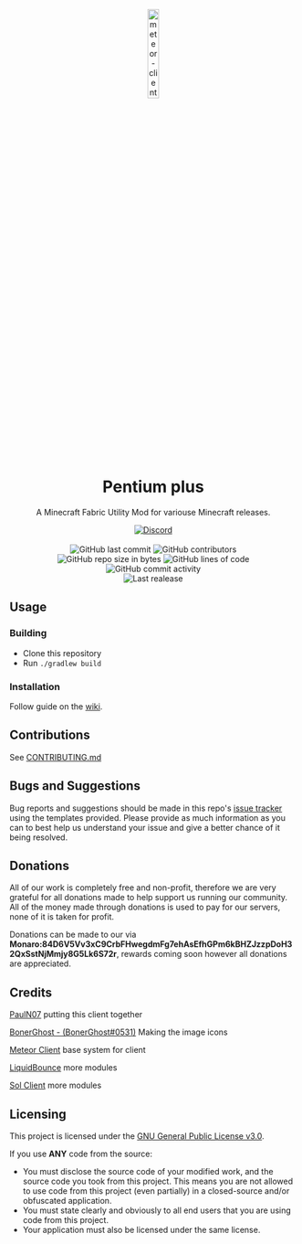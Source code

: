 
<p align="center">
<img src="https://i.imgur.com/mGwkdcQ.png" alt="meteor-client-logo" width="20%"/>
</p>

<h1 align="center">Pentium plus</h1>

<p align="center">A Minecraft Fabric Utility Mod for variouse Minecraft releases.</p>

<div align="center">
    <a href="https://discord.gg/sDj8GPRzB2"><img src="https://img.shields.io/discord/932982773726203956?logo=discord" alt="Discord"/></a>
    <br><br>
    <img src="https://img.shields.io/github/last-commit/pauln07org/Pentium-plus" alt="GitHub last commit"/>
    <img src="https://img.shields.io/github/contributors/pauln07org/Pentium-plus" alt="GitHub contributors"/>
    <br>
    <img src="https://img.shields.io/github/repo-size/pauln07org/Pentium-plus" alt="GitHub repo size in bytes"/>
    <img src="https://img.shields.io/tokei/lines/github/pauln07org/Pentium-plus" alt="GitHub lines of code"/>
    <img src="https://img.shields.io/github/commit-activity/y/pauln07org/Pentium-plus" alt="GitHub commit activity"/>
    <br>
    <img src="https://img.shields.io/github/release-date/pauln07org/Pentium-plus" alt="Last realease"/>
</div>

## Usage

### Building
- Clone this repository
- Run `./gradlew build`

### Installation
Follow guide on the [wiki](https://github.com/pauln07org/Pentium-plus/wiki/Installation).

## Contributions
See [CONTRIBUTING.md](https://github.com/pauln07org/Pentium-plus/blob/master/CONTRIBUTING.md)

## Bugs and Suggestions
Bug reports and suggestions should be made in this repo's [issue tracker](https://github.com/pauln07org/Pentium-plus/issues) using the templates provided. Please provide as much information as you can to best help us understand your issue and give a better chance of it being resolved.

## Donations
All of our work is completely free and non-profit, therefore we are very grateful for all donations made to help support us running our community. All of the money made through donations is used to pay for our servers, none of it is taken for profit.

Donations can be made to our via **Monaro:84D6V5Vv3xC9CrbFHwegdmFg7ehAsEfhGPm6kBHZJzzpDoH32QxSstNjMmjy8G5Lk6S72r**, rewards coming soon however all donations are appreciated.


## Credits

[PaulN07](https://github.com/JamesPerisher) putting this client together

[BonerGhost - (BonerGhost#0531)](https://discord.com/users/397455107719168012) Making the image icons

[Meteor Client](https://github.com/MeteorDevelopment/meteor-client) base system for client

[LiquidBounce](https://github.com/CCBlueX/LiquidBounce) more modules

[Sol Client](https://github.com/Sol-Client/Client) more modules

## Licensing
This project is licensed under the [GNU General Public License v3.0](https://www.gnu.org/licenses/gpl-3.0.en.html). 

If you use **ANY** code from the source:
- You must disclose the source code of your modified work, and the source code you took from this project. This means you are not allowed to use code from this project (even partially) in a closed-source and/or obfuscated application.
- You must state clearly and obviously to all end users that you are using code from this project.
- Your application must also be licensed under the same license.